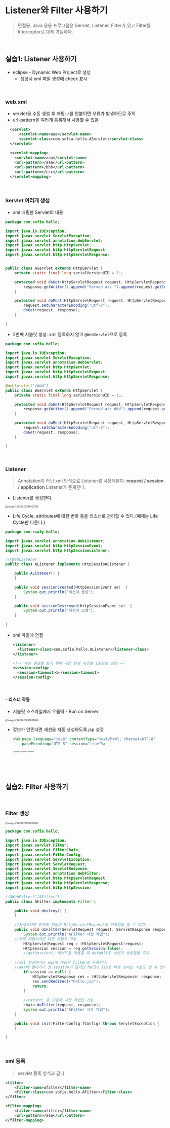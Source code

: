 # Listener와 Filter 사용하기

> 면접용: Java 응용 프로그램은 Servlet, Listener, Filter가 있고 Filter를 Interceptor로 대체 가능하다.

​           

## 실습1: Listener 사용하기

* eclipse - Dynamic Web Project로 생성
  * 생성시 xml 파일 생성에 check 표시

​          

### web.xml

* servlet을 수동 생성 후 매핑: `/`를 안붙이면 오류가 발생하므로 주의
* url-pattern을 여러개 등록해서 사용할 수 있음

```xml
  <servlet>
	  <servlet-name>aaa</servlet-name>
	  <servlet-class>com.sofia.hello.AServlet</servlet-class>
  </servlet>
  
  <servlet-mapping>
  	<servlet-name>aaa</servlet-name>
  	<url-pattern>/aaa</url-pattern>
  	<url-pattern>/bbb</url-pattern>
  	<url-pattern>/ccc</url-pattern>
  </servlet-mapping>
```

​           

### Servlet 여러개 생성

* xml 매핑한 Servlet의 내용

```java
package com.sofia.hello;

import java.io.IOException;
import javax.servlet.ServletException;
import javax.servlet.annotation.WebServlet;
import javax.servlet.http.HttpServlet;
import javax.servlet.http.HttpServletRequest;
import javax.servlet.http.HttpServletResponse;


public class AServlet extends HttpServlet {
	private static final long serialVersionUID = 1L;

	protected void doGet(HttpServletRequest request, HttpServletResponse response) throws ServletException, IOException {
		response.getWriter().append("Served at: ").append(request.getContextPath());
	}

	protected void doPost(HttpServletRequest request, HttpServletResponse response) throws ServletException, IOException {
		request.setCharacterEncoding("utf-8");
		doGet(request, response);
	}

}

```

* 2번째 서블릿 생성: xml 등록하지 않고 `@WebServlet`으로 등록 

```java
package com.sofia.hello;

import java.io.IOException;
import javax.servlet.ServletException;
import javax.servlet.annotation.WebServlet;
import javax.servlet.http.HttpServlet;
import javax.servlet.http.HttpServletRequest;
import javax.servlet.http.HttpServletResponse;

@WebServlet("/ddd")
public class BServlet extends HttpServlet {
	private static final long serialVersionUID = 1L;

	protected void doGet(HttpServletRequest request, HttpServletResponse response) throws ServletException, IOException {
		response.getWriter().append("Served at: ddd").append(request.getContextPath());
	}

	protected void doPost(HttpServletRequest request, HttpServletResponse response) throws ServletException, IOException {
		request.setCharacterEncoding("utf-8");
		doGet(request, response);
	}

}

```

​           

### Listener

> Annotation이 아닌 xml 방식으로 Listener를 사용해본다.
> **request / session / application** Listener가 존재한다.

* Listener를 생성한다.

<img src="spring_interceptor.assets/image-20220420094502760.png" alt="image-20220420094502760" style="zoom:50%;" />

* Life Cycle, attributes에 대한 변화 등을 리스너로 관리할 수 있다.(예제는 Life Cycle만 다룬다.)

```java
package com.ssafy.hello;

import javax.servlet.annotation.WebListener;
import javax.servlet.http.HttpSessionEvent;
import javax.servlet.http.HttpSessionListener;

//@WebListener
public class AListener implements HttpSessionListener {

    public AListener() {
    }

    public void sessionCreated(HttpSessionEvent se)  {
    	System.out.println("세션이 생성");
    }

    public void sessionDestroyed(HttpSessionEvent se)  {
    	System.out.println("세션이 소멸");
    }
	
}

```

* xml 파일에 연결

  ```xml
  <listener>
  	<listener-class>com.sofia.hello.AListener</listener-class>
  </listener>
  
  <!-- 세션 종료를 보기 위해 세션 만료 시간을 1분으로 설정-->
  <session-config>
  	<session-timeout>1</session-timeout>
  </session-config>
  ```

​                        

#### \- 리스너 작동

* 서블릿 소스파일에서 우클릭 - Run on Server

<img src="spring_interceptor.assets/image-20220420095508983.png" alt="image-20220420095508983" style="zoom:50%;" />

* 정보가 안뜬다면 세션을 자동 생성하도록 jsp 설정

  ```jsp
  <%@ page language="java" contentType="text/html; charset=UTF-8"
      pageEncoding="UTF-8" session="true"%>
  ```

  <img src="spring_interceptor.assets/image-20220420100419400.png" alt="image-20220420100419400" style="zoom: 33%;" />

​             

​                  

## 실습2: Filter 사용하기

​          

### Filter 생성

<img src="spring_interceptor.assets/image-20220420100935326.png" alt="image-20220420100935326" style="zoom:50%;" />

```java
package com.sofia.hello;

import java.io.IOException;
import javax.servlet.Filter;
import javax.servlet.FilterChain;
import javax.servlet.FilterConfig;
import javax.servlet.ServletException;
import javax.servlet.ServletRequest;
import javax.servlet.ServletResponse;
import javax.servlet.annotation.WebFilter;
import javax.servlet.http.HttpServletRequest;
import javax.servlet.http.HttpServletResponse;
import javax.servlet.http.HttpSession;

//@WebFilter("/AFilter")
public class AFilter implements Filter {

	public void destroy() {
	}
	
	//자세히보면 인자의 타입이 HttpServletRequest의 부모임을 알 수 있다.
	public void doFilter(ServletRequest request, ServletResponse response, FilterChain chain) throws IOException, ServletException {
		System.out.println("AFilter 사전 작업");
    //부모 타입이지만 다른 작업도 가능
		HttpServletRequest req = (HttpServletRequest)request;
		HttpSession session = req.getSession(false);
		//getSession() 메서드를 적용할 때 default로 세션이 생성됨을 주의
		
    //xml 설정에서는 aaa에 매핑된 filter로 등록한다.
    //aaa에 들어가기 전 session이 없다면 hello.jsp로 바로 보내는 기능도 할 수 있다.
		if(session == null) {
			HttpServletResponse res = (HttpServletResponse) response;
			res.sendRedirect("hello.jsp");
			return;
		}
		
		//return; 을 이용해 사전 작업만 가능
		chain.doFilter(request, response);
		System.out.println("AFilter 사후 작업");
	}

	public void init(FilterConfig fConfig) throws ServletException {
	}

}
```

​           

### xml 등록

> servlet 등록 방식과 같다

```xml
<filter>
	<filter-name>afilter</filter-name>
	<filter-class>com.sofia.hello.AFilter</filter-class>
</filter>

<filter-mapping>
	<filter-name>afilter</filter-name>
	<url-pattern>/aaa</url-pattern>
</filter-mapping>
```

​           

